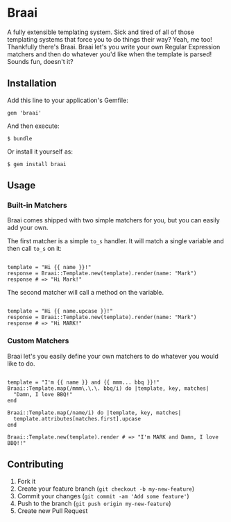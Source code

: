 # Braai

A fully extensible templating system. Sick and tired of all of those templating systems that force you to do things their way? Yeah, me too! Thankfully there's Braai. 
Braai let's you write your own Regular Expression matchers and then do whatever you'd like when the template is parsed! Sounds fun, doesn't it?

## Installation

Add this line to your application's Gemfile:

    gem 'braai'

And then execute:

    $ bundle

Or install it yourself as:

    $ gem install braai

## Usage

### Built-in Matchers

Braai comes shipped with two simple matchers for you, but you can easily add your own.

The first matcher is a simple <code>to_s</code> handler. It will match a single variable and then call <code>to_s</code> on it:

<pre><code>
template = "Hi {{ name }}!"
response = Braai::Template.new(template).render(name: "Mark")
response # => "Hi Mark!"
</code></pre>

The second matcher will call a method on the variable.

<pre><code>
template = "Hi {{ name.upcase }}!"
response = Braai::Template.new(template).render(name: "Mark")
response # => "Hi MARK!"
</code></pre>

### Custom Matchers

Braai let's you easily define your own matchers to do whatever you would like to do.

<pre><code>
template = "I'm {{ name }} and {{ mmm... bbq }}!"
Braai::Template.map(/mmm\.\.\. bbq/i) do |template, key, matches|
  "Damn, I love BBQ!"
end

Braai::Template.map(/name/i) do |template, key, matches|
  template.attributes[matches.first].upcase
end

Braai::Template.new(template).render # => "I'm MARK and Damn, I love BBQ!!"
</code></pre>

## Contributing

1. Fork it
2. Create your feature branch (`git checkout -b my-new-feature`)
3. Commit your changes (`git commit -am 'Add some feature'`)
4. Push to the branch (`git push origin my-new-feature`)
5. Create new Pull Request

